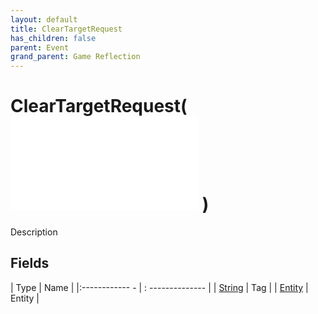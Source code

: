 ```yaml
---
layout: default
title: ClearTargetRequest
has_children: false
parent: Event
grand_parent: Game Reflection
---
```

# ClearTargetRequest( ![ EntityEventBase ](game-reflection/events/entity_event_base.md) )
Description 

## Fields
| Type | Name |
|:------------ - | : -------------- |
| [String](game-reflection/components/string.md) | Tag |
| [Entity](game-reflection/classes/entity.md) | Entity |
